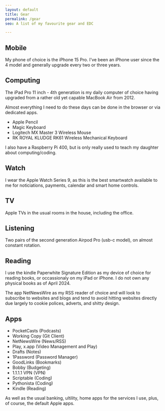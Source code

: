 ```yaml
---
layout: default
title: Gear
permalink: /gear
seo: A list of my favourite gear and EDC

---
```


## Mobile

My phone of choice is the iPhone 15 Pro. I've been an iPhone user since the 4 model and generally upgrade every two or three years.


## Computing

The iPad Pro 11 inch - 4th generation is my daily computer of choice having upgraded from a rather old yet capable MacBook Air from 2012. 

Almost everything I need to do these days can be done in the browser or via dedicated apps.

- Apple Pencil
- Magic Keyboard
- Logitech MX Master 3 Wireless Mouse
- RK ROYAL KLUDGE RK61 Wireless Mechanical Keyboard

I also have a Raspberry Pi 400, but is only really used to teach my daughter about computing/coding.

## Watch

I wear the Apple Watch Series 9, as this is the best smartwatch available to me for noticiations, payments, calendar and smart home controls.

## TV

Apple TVs in the usual rooms in the house, including the office.

## Listening

Two pairs of the second generation Airpod Pro (usb-c model), on almost constant rotation.

## Reading

I use the kindle Paperwhite Signature Edition as my device of choice for reading books, or occassionaly on my iPad or iPhone. I do not own any physical books as of April 2024.

The app NetNewsWire as my RSS reader of choice and will look to subscribe to websites and blogs and tend to avoid hitting websites directly due largely to cookie polices, adverts, and shitty design.


## Apps
 
- PocketCasts (Podcasts)
- Working Copy (Git Client)
- NetNewsWire (News/RSS)
- Play, x.app (Video Management and Play)
- Drafts (Notes)
- 1Password (Password Manager)
- GoodLinks (Bookmarks)
- Bobby (Budgeting)
- 1.1.1.1 VPN (VPN)
- Scriptable (Coding)
- Pythonista (Coding)
- Kindle (Reading)

As well as the usual banking, ultility, home apps for the services I use, plus, of course, the default Apple apps.
